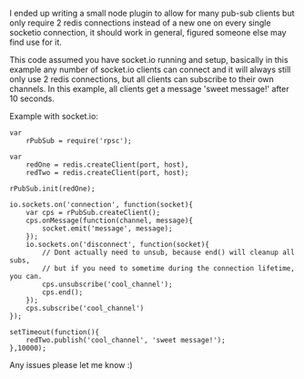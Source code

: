 I ended up writing a small node plugin to allow for many pub-sub clients but only require 2 redis connections instead of a new one on every single socketio connection, it should work in general, figured someone else may find use for it.

This code assumed you have socket.io running and setup, basically in this example any number of socket.io clients can connect and it will always still only use 2 redis connections, but all clients can subscribe to their own channels. In this example, all clients get a message 'sweet message!' after 10 seconds.

Example with socket.io:

    var
        rPubSub = require('rpsc');

    var 
        redOne = redis.createClient(port, host),
        redTwo = redis.createClient(port, host);

    rPubSub.init(redOne);

    io.sockets.on('connection', function(socket){
        var cps = rPubSub.createClient();
        cps.onMessage(function(channel, message){
            socket.emit('message', message);
        });
        io.sockets.on('disconnect', function(socket){
            // Dont actually need to unsub, because end() will cleanup all subs, 
            // but if you need to sometime during the connection lifetime, you can.
            cps.unsubscribe('cool_channel');
            cps.end();
        });
        cps.subscribe('cool_channel')
    });

    setTimeout(function(){
        redTwo.publish('cool_channel', 'sweet message!');
    },10000);
    
Any issues please let me know :)

